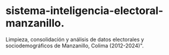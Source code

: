 # sistema-inteligencia-electoral-manzanillo.
Limpieza, consolidación y análisis de datos electorales y sociodemográficos de Manzanillo, Colima (2012-2024)".
